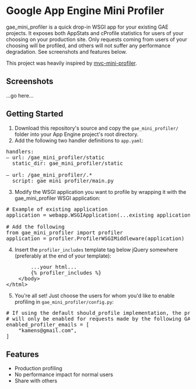 # Google App Engine Mini Profiler

gae_mini_profiler is a quick drop-in WSGI app for your existing GAE projects. It exposes both AppStats and cProfile statistics for users of your choosing on your production site. Only requests coming from users of your choosing will be profiled, and others will not suffer any performance degradation. See screenshots and features below.

This project was heavily inspired by [mvc-mini-profiler](http://code.google.com/p/mvc-mini-profiler/).

## Screenshots

...go here...

## Getting Started

1. Download this repository's source and copy the `gae_mini_profiler/` folder into your App Engine project's root directory.
2. Add the following two handler definitions to `app.yaml`:
<pre>
handlers:
&ndash; url: /gae_mini_profiler/static
&nbsp;&nbsp;static_dir: gae_mini_profiler/static<br/>
&ndash; url: /gae_mini_profiler/.*
&nbsp;&nbsp;script: gae_mini_profiler/main.py
</pre>
3. Modify the WSGI application you want to profile by wrapping it with the gae_mini_profiler WSGI application:
<pre>
&#35; Example of existing application
application = webapp.WSGIApplication(...existing application...)<br/>
&#35; Add the following
from gae_mini_profiler import profiler
application = profiler.ProfilerWSGIMiddleware(application)
</pre>
4. Insert the `profiler_includes` template tag below jQuery somewhere (preferably at the end of your template):
<pre>
        ...your html...
        {% profiler_includes %}
    &lt;/body&gt;
&lt;/html&gt;
</pre>
5. You're all set! Just choose the users for whom you'd like to enable profiling in `gae_mini_profiler/config.py`:
<pre>
&#35; If using the default should_profile implementation, the profiler
&#35; will only be enabled for requests made by the following GAE users.
enabled_profiler_emails = [
    "kamens@gmail.com",
]
</pre>

## Features

* Production profiling
* No performance impact for normal users
* Share with others